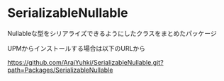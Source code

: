 # SerializableNullable
Nullableな型をシリアライズできるようにしたクラスをまとめたパッケージ

UPMからインストールする場合は以下のURLから

https://github.com/AraiYuhki/SerializableNullable.git?path=Packages/SerializableNullable
